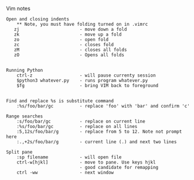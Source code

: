 
Vim notes

    Open and closing indents
        ** Note, you must have folding turned on in .vimrc
       zj                       - move down a fold 
       zk                       - move up a fold
       zo                       - open fold
       zc                       - closes fold
       zM                       - closes all folds
       zO                       - Opens all folds


    Running Python
        ctrl-z                  - will pause currenty session
        $python3 whatever.py    - runs program whatever.py
        $fg                     - bring VIM back to foreground

    
    Find and replace %s is substitute command
        :%s/foo/bar/gc          - replace 'foo' with 'bar' and confirm 'c'

    Range searches
        :s/foo/bar/gc           - replace on current line
        :%s/foo/bar/gc          - replace on all lines
        :5,12s/foo/bar/g        - replace from 5 to 12. Note not prompt here
        :.,+2s/foo/bar/g        - current line (.) and next two lines
        
    Split pane
        :sp filename            - will open file
        ctrl-w[hjkl]            - move to pane. Use keys hjkl
                                - good candidate for remapping
        ctrl -ww                - next window
